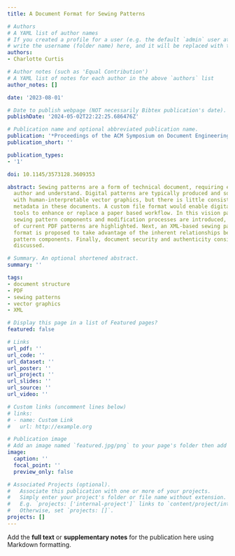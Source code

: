 ```yaml
---
title: A Document Format for Sewing Patterns

# Authors
# A YAML list of author names
# If you created a profile for a user (e.g. the default `admin` user at `content/authors/admin/`), 
# write the username (folder name) here, and it will be replaced with their full name and linked to their profile.
authors:
- Charlotte Curtis

# Author notes (such as 'Equal Contribution')
# A YAML list of notes for each author in the above `authors` list
author_notes: []

date: '2023-08-01'

# Date to publish webpage (NOT necessarily Bibtex publication's date).
publishDate: '2024-05-02T22:22:25.686476Z'

# Publication name and optional abbreviated publication name.
publication: '*Proceedings of the ACM Symposium on Document Engineering 2023*'
publication_short: ''

publication_types:
- '1'

doi: 10.1145/3573128.3609353

abstract: Sewing patterns are a form of technical document, requiring expertise to
  author and understand. Digital patterns are typically produced and sold as PDFs
  with human-interpretable vector graphics, but there is little consistency or machine-readable
  metadata in these documents. A custom file format would enable digital pattern manipulation
  tools to enhance or replace a paper based workflow. In this vision paper, basic
  sewing pattern components and modification processes are introduced, and the limitations
  of current PDF patterns are highlighted. Next, an XML-based sewing pattern document
  format is proposed to take advantage of the inherent relationships between different
  pattern components. Finally, document security and authenticity considerations are
  discussed.

# Summary. An optional shortened abstract.
summary: ''

tags:
- document structure
- PDF
- sewing patterns
- vector graphics
- XML

# Display this page in a list of Featured pages?
featured: false

# Links
url_pdf: ''
url_code: ''
url_dataset: ''
url_poster: ''
url_project: ''
url_slides: ''
url_source: ''
url_video: ''

# Custom links (uncomment lines below)
# links:
# - name: Custom Link
#   url: http://example.org

# Publication image
# Add an image named `featured.jpg/png` to your page's folder then add a caption below.
image:
  caption: ''
  focal_point: ''
  preview_only: false

# Associated Projects (optional).
#   Associate this publication with one or more of your projects.
#   Simply enter your project's folder or file name without extension.
#   E.g. `projects: ['internal-project']` links to `content/project/internal-project/index.md`.
#   Otherwise, set `projects: []`.
projects: []
---
```


Add the **full text** or **supplementary notes** for the publication here using Markdown formatting.
